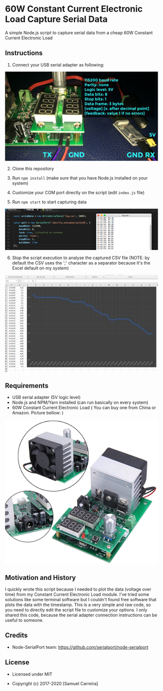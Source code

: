 # 60W Constant Current Electronic Load Capture Serial Data

A simple Node.js script to capture serial data from a cheap 60W Constant Current Electronic Load


## Instructions
1. Connect your USB serial adapter as following:

 ![settings](/serial-settings.jpg)

2. Clone this repository

3. Run `npm install` (make sure that you have Node.js installed on your system)
4. Customize your COM port directly on the script (edit `index.js` file)
5. Run `npm start` to start capturing data 

![results](/log_csv_e_index_js.png)

6. Stop the script execution to analyse the captured CSV file (NOTE: by default the CSV uses the ';' character as a separator because it's the Excel default on my system)

 ![excel](/excel.png)

## Requirements
- USB serial adapter (5V logic level)
- Node.js and NPM/Yarn installed (can run basically on every system)
- 60W Constant Current Electronic Load ( You can buy one from China or Amazon. Picture bellow: )

![load](/load.jpg)


## Motivation and History
I quickly wrote this script because I needed to plot the data (voltage over time) from my Constant Current Electronic Load module. I've tried some solutions like some terminal software but I couldn't found free software that plots the data with the timestamp.
This is a very simple and raw code, so you need to directly edit the script file to customize your options. 
I only shared this code, because the serial adapter connection instructions can be useful to someone.


## Credits
- Node-SerialPort team: https://github.com/serialport/node-serialport
 

## License
- Licensed under MIT

- Copyright (c) 2017-2020 [Samuel Carreira]